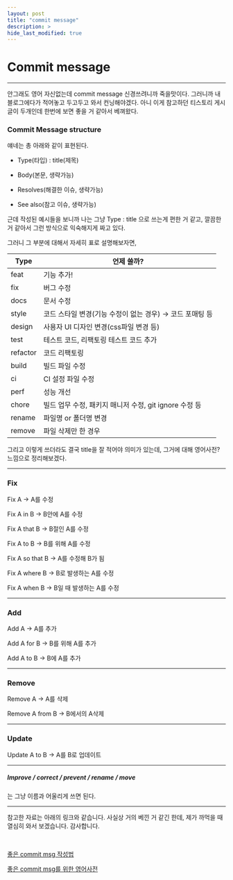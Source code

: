 ```yaml
---
layout: post
title: "commit message"
description: >
hide_last_modified: true
---
```


# Commit message

---

안그래도 영어 자신없는데 commit message 신경쓰려니까 죽을맛이다. 그러니까 내 블로그에다가 적어놓고 두고두고 와서 컨닝해야겠다. 아니 이게 참고하던 티스토리 게시글이 두개인데 한번에 보면 좋을 거 같아서 베껴왔다.

### Commit Message structure

얘네는 총 아래와 같이 표현된다.

-   Type(타입) : title(제목)

-   Body(본문, 생략가능)

-   Resolves(해결한 이슈, 생략가능)

-   See also(참고 이슈, 생략가능)

근데 작성된 예시들을 보니까 나는 그냥 Type : title 으로 쓰는게 편한 거 같고, 깔끔한 거 같아서 그런 방식으로 익숙해지게 짜고 있다.

그러니 그 부분에 대해서 자세히 표로 설명해보자면,

| Type     | 언제 쓸까?                                               |
| -------- | -------------------------------------------------------- |
| feat     | 기능 추가!                                               |
| fix      | 버그 수정                                                |
| docs     | 문서 수정                                                |
| style    | 코드 스타일 변경(기능 수정이 없는 경우) → 코드 포매팅 등 |
| design   | 사용자 UI 디자인 변경(css파일 변경 등)                   |
| test     | 테스트 코드, 리팩토링 테스트 코드 추가                   |
| refactor | 코드 리팩토링                                            |
| build    | 빌드 파일 수정                                           |
| ci       | CI 설정 파일 수정                                        |
| perf     | 성능 개선                                                |
| chore    | 빌드 업무 수정, 패키지 매니저 수정, git ignore 수정 등   |
| rename   | 파일명 or 폴더명 변경                                    |
| remove   | 파일 삭제만 한 경우                                      |

그리고 이렇게 쓰더라도 결국 title을 잘 적어야 의미가 있는데, 그거에 대해 영어사전? 느낌으로 정리해보겠다.

---

### Fix

Fix A → A를 수정

Fix A in B → B안에 A를 수정

Fix A that B → B절인 A를 수정

Fix A to B → B를 위해 A를 수정

Fix A so that B → A를 수정해 B가 됨

Fix A where B → B로 발생하는 A를 수정

Fix A when B → B일 때 발생하는 A를 수정

---

### Add

Add A → A를 추가

Add A for B → B를 위해 A를 추가

Add A to B → B에 A를 추가

---

### Remove

Remove A → A를 삭제

Remove A from B → B에서의 A삭제

---

### Update

Update A to B → A를 B로 업데이트

---

##### Improve / correct / prevent / rename / move

는 그냥 이름과 어울리게 쓰면 된다.

---

참고한 자료는 아래의 링크와 같습니다. 사실상 거의 베낀 거 같긴 한데, 제가 까먹을 때 열심히 와서 보겠습니다. 감사합니다.

​

[좋은 commit msg 작성법]

[좋은 commit msg를 위한 영어사전]

[좋은 commit msg 작성법]: https://jane-aeiou.tistory.com/93
[좋은 commit msg를 위한 영어사전]: https://blog.ull.im/engineering/2019/03/10/logs-on-git.html

